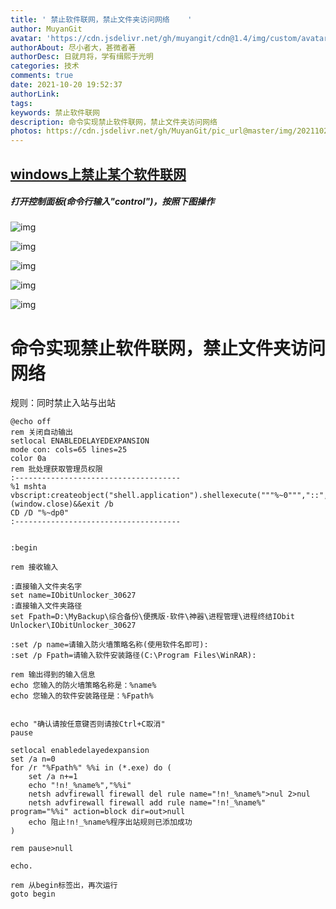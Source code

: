 ```yaml
---
title: ' 禁止软件联网，禁止文件夹访问网络    '
author: MuyanGit
avatar: 'https://cdn.jsdelivr.net/gh/muyangit/cdn@1.4/img/custom/avatar.jpg'
authorAbout: 尽小者大，甚微者著
authorDesc: 日就月将，学有缉熙于光明
categories: 技术
comments: true
date: 2021-10-20 19:52:37
authorLink:
tags:
keywords: 禁止软件联网
description: 命令实现禁止软件联网，禁止文件夹访问网络
photos: https://cdn.jsdelivr.net/gh/MuyanGit/pic_url@master/img/202110201955933.png
---
```


## [windows上禁止某个软件联网](https://www.cnblogs.com/komean/p/12774069.html)

##### 打开控制面板(命令行输入"control")，按照下图操作

![img](https://cdn.jsdelivr.net/gh/MuyanGit/pic_url@master/img/202110201955636.png)

![img](https://cdn.jsdelivr.net/gh/MuyanGit/pic_url@master/img/202110201955883.png)

![img](https://cdn.jsdelivr.net/gh/MuyanGit/pic_url@master/img/202110201955744.png)

![img](https://cdn.jsdelivr.net/gh/MuyanGit/pic_url@master/img/202110201954897.png)

![img](https://cdn.jsdelivr.net/gh/MuyanGit/pic_url@master/img/202110201954324.png)



# 命令实现禁止软件联网，禁止文件夹访问网络

规则：同时禁止入站与出站

```
@echo off
rem 关闭自动输出
setlocal ENABLEDELAYEDEXPANSION
mode con: cols=65 lines=25
color 0a
rem 批处理获取管理员权限
:-------------------------------------  
%1 mshta vbscript:createobject("shell.application").shellexecute("""%~0""","::",,"runas",1)(window.close)&&exit /b
CD /D "%~dp0"
:-------------------------------------  


:begin

rem 接收输入

:直接输入文件夹名字
set name=IObitUnlocker_30627
:直接输入文件夹路径
set Fpath=D:\MyBackup\综合备份\便携版·软件\神器\进程管理\进程终结IObit Unlocker\IObitUnlocker_30627

:set /p name=请输入防火墙策略名称(使用软件名即可):
:set /p Fpath=请输入软件安装路径(C:\Program Files\WinRAR):

rem 输出得到的输入信息
echo 您输入的防火墙策略名称是：%name%
echo 您输入的软件安装路径是：%Fpath%


echo "确认请按任意键否则请按Ctrl+C取消"
pause

setlocal enabledelayedexpansion
set /a n=0
for /r "%Fpath%" %%i in (*.exe) do (
    set /a n+=1
    echo "!n!_%name%","%%i" 
    netsh advfirewall firewall del rule name="!n!_%name%">nul 2>nul
    netsh advfirewall firewall add rule name="!n!_%name%" program="%%i" action=block dir=out>null
    echo 阻止!n!_%name%程序出站规则已添加成功
)

rem pause>null

echo.

rem 从begin标签出，再次运行
goto begin
```







